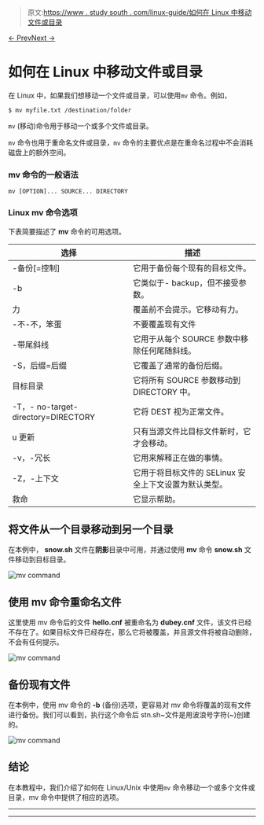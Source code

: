 > 原文:[https://www . study south . com/linux-guide/如何在 Linux 中移动文件或目录](https://www.studytonight.com/linux-guide/how-to-move-a-file-or-directory-in-linux)

[← Prev](/linux-guide/how-to-check-disk-space-in-linux-using-df-command "How to Check Disk Space Using Df Command")[Next →](/linux-guide/how-to-exclude-using-grep-command "Exclude using Grep Command")

# 如何在 Linux 中移动文件或目录

在 Linux 中，如果我们想移动一个文件或目录，可以使用`mv` 命令。例如，

```
$ mv myfile.txt /destination/folder
```

`mv` (移动)命令用于移动一个或多个文件或目录。

`mv` 命令也用于重命名文件或目录，`mv` 命令的主要优点是在重命名过程中不会消耗磁盘上的额外空间。

### mv 命令的一般语法

```
mv [OPTION]... SOURCE... DIRECTORY
```

### Linux mv 命令选项

下表简要描述了 **mv** 命令的可用选项。

| 选择 | 描述 |
| --- | --- |
| -备份[=控制] | 它用于备份每个现有的目标文件。 |
| -b | 它类似于- backup，但不接受参数。 |
| 力 | 覆盖前不会提示。它移动有力。 |
| -不-不，笨蛋 | 不要覆盖现有文件 |
| -带尾斜线 | 它用于从每个 SOURCE 参数中移除任何尾随斜线。 |
| -S，后缀=后缀 | 它覆盖了通常的备份后缀。 |
| 目标目录 | 它将所有 SOURCE 参数移动到 DIRECTORY 中。 |
| -T，- no-target-directory=DIRECTORY | 它将 DEST 视为正常文件。 |
| u 更新 | 只有当源文件比目标文件新时，它才会移动。 |
| -v，-冗长 | 它用来解释正在做的事情。 |
| -Z，-上下文 | 它用于将目标文件的 SELinux 安全上下文设置为默认类型。 |
| 救命 | 它显示帮助。 |

## 将文件从一个目录移动到另一个目录

在本例中， **snow.sh** 文件在**阴影**目录中可用，并通过使用 **mv** 命令 **snow.sh** 文件移动到目标目录。

![mv command](../Images/15e806d2ddd4dd873b2dbcb6a5781bab.png)

## 使用 mv 命令重命名文件

这里使用 mv 命令后的文件 **hello.cnf** 被重命名为 **dubey.cnf** 文件，该文件已经不存在了。如果目标文件已经存在，那么它将被覆盖，并且源文件将被自动删除，不会有任何提示。

![mv command](../Images/05aa17788ccc63f2608dbb6bb0f1aff1.png)

## 备份现有文件

在本例中，使用 mv 命令的 **-b** (备份)选项，更容易对 mv 命令将覆盖的现有文件进行备份。我们可以看到，执行这个命令后 stn.sh~文件是用波浪号字符(~)创建的。

![mv command](../Images/2205b77e15bee36b7f74a4dcb22b5303.png)

## 结论

在本教程中，我们介绍了如何在 Linux/Unix 中使用`mv` 命令移动一个或多个文件或目录，mv 命令中提供了相应的选项。

* * *

* * *